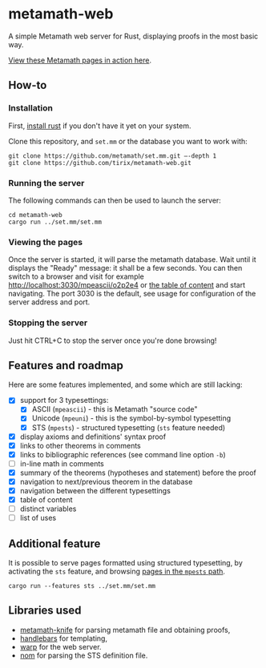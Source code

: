 # metamath-web
A simple Metamath web server for Rust, displaying proofs in the most basic way.

[View these Metamath pages in action here](http://metamath.tirix.org:3030/mpests/toc).

## How-to
### Installation
First, [install rust](https://www.rust-lang.org/tools/install) if you don't have it yet on your system.

Clone this repository, and `set.mm` or the database you want to work with:
```
git clone https://github.com/metamath/set.mm.git –-depth 1
git clone https://github.com/tirix/metamath-web.git
```
### Running the server
The following commands can then be used to launch the server:
```
cd metamath-web
cargo run ../set.mm/set.mm
```
### Viewing the pages
Once the server is started, it will parse the metamath database. Wait until it displays the "Ready" message: it shall be a few seconds. You can then switch to a browser and visit for example [http://localhost:3030/mpeascii/o2p2e4](http://localhost:3030/mpeascii/o2p2e4) or [the table of content](http://localhost:3030/mpeascii/toc) and start navigating. The port 3030 is the default, see usage for configuration of the server address and port.

### Stopping the server
Just hit CTRL+C to stop the server once you're done browsing!

## Features and roadmap

Here are some features implemented, and some which are still lacking:

- [x] support for 3 typesettings:
  - [x] ASCII (`mpeascii`) - this is Metamath "source code"
  - [x] Unicode (`mpeuni`) - this is the symbol-by-symbol typesetting
  - [x] STS (`mpests`) - structured typesetting (`sts` feature needed)
- [x] display axioms and definitions' syntax proof
- [x] links to other theorems in comments
- [x] links to bibliographic references (see command line option `-b`)
- [ ] in-line math in comments
- [x] summary of the theorems (hypotheses and statement) before the proof
- [x] navigation to next/previous theorem in the database
- [x] navigation between the different typesettings
- [x] table of content
- [ ] distinct variables
- [ ] list of uses

## Additional feature

It is possible to serve pages formatted using structured typesetting, by activating the `sts` feature, and browsing [pages in the `mpests` path](http://localhost:3030/mpests/hgt749d).
```
cargo run --features sts ../set.mm/set.mm
```

## Libraries used

* [metamath-knife](https://github.com/david-a-wheeler/metamath-knife) for parsing metamath file and obtaining proofs,
* [handlebars](https://github.com/sunng87/handlebars-rust) for templating,
* [warp](https://github.com/seanmonstar/warp) for the web server.
* [nom](https://github.com/Geal/nom) for parsing the STS definition file.
